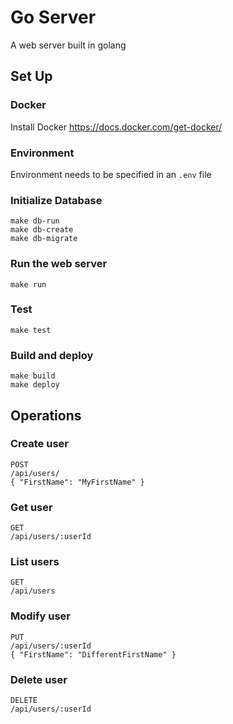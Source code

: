 # Go Server

A web server built in golang

## Set Up

### Docker

Install Docker
https://docs.docker.com/get-docker/

### Environment

Environment needs to be specified in an `.env` file

### Initialize Database

```
make db-run
make db-create
make db-migrate
```

### Run the web server

```
make run
```

### Test

```
make test
```

### Build and deploy

```
make build
make deploy
```

## Operations

### Create user

```
POST
/api/users/
{ "FirstName": "MyFirstName" }
```

### Get user

```
GET
/api/users/:userId
```

### List users

```
GET
/api/users
```

### Modify user

```
PUT
/api/users/:userId
{ "FirstName": "DifferentFirstName" }
```

### Delete user

```
DELETE
/api/users/:userId
```
